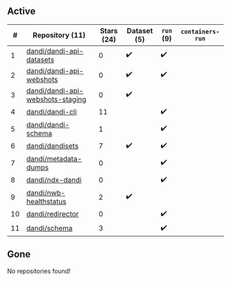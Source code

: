 ## Active
| # | Repository (11) | Stars (24) | Dataset (5) | `run` (9) | `containers-run` |
| --- | --- | --- | --- | --- | --- |
| 1 | [dandi/dandi-api-datasets](https://github.com/dandi/dandi-api-datasets) | 0 | :heavy_check_mark: | :heavy_check_mark: |  |
| 2 | [dandi/dandi-api-webshots](https://github.com/dandi/dandi-api-webshots) | 0 | :heavy_check_mark: | :heavy_check_mark: |  |
| 3 | [dandi/dandi-api-webshots-staging](https://github.com/dandi/dandi-api-webshots-staging) | 0 | :heavy_check_mark: |  |  |
| 4 | [dandi/dandi-cli](https://github.com/dandi/dandi-cli) | 11 |  | :heavy_check_mark: |  |
| 5 | [dandi/dandi-schema](https://github.com/dandi/dandi-schema) | 1 |  | :heavy_check_mark: |  |
| 6 | [dandi/dandisets](https://github.com/dandi/dandisets) | 7 | :heavy_check_mark: | :heavy_check_mark: |  |
| 7 | [dandi/metadata-dumps](https://github.com/dandi/metadata-dumps) | 0 |  | :heavy_check_mark: |  |
| 8 | [dandi/ndx-dandi](https://github.com/dandi/ndx-dandi) | 0 |  | :heavy_check_mark: |  |
| 9 | [dandi/nwb-healthstatus](https://github.com/dandi/nwb-healthstatus) | 2 | :heavy_check_mark: |  |  |
| 10 | [dandi/redirector](https://github.com/dandi/redirector) | 0 |  | :heavy_check_mark: |  |
| 11 | [dandi/schema](https://github.com/dandi/schema) | 3 |  | :heavy_check_mark: |  |

## Gone
No repositories found!
